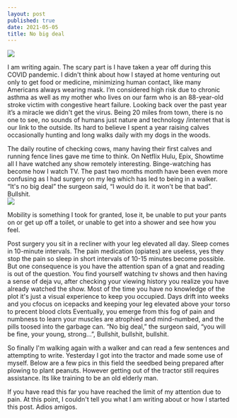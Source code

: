 ```yaml
---
layout: post
published: true
date: 2021-05-05
title: No big deal
---
```


<img src="https://jonkalev.s3-us-west-2.amazonaws.com/20210501_03.jpg">
<br>

I am writing again. 
The scary part is I have taken a year off during this COVID pandemic. I didn't think about how I stayed at home venturing out only to get food or medicine, minimizing human contact, like many Americans always wearing mask. I’m considered high risk due to chronic asthma as well as my mother who lives on our farm who is an 88-year-old stroke victim with congestive heart failure. Looking back over the past year it’s a miracle we didn't get the virus. 
Being 20 miles from town, there is no one to see, no sounds of humans just nature and technology /internet that is our link to the outside. Its hard to believe I spent a year raising calves occasionally hunting and long walks daily with my dogs in the woods. 

The daily routine of checking cows, many having their first calves and running fence lines gave me time to think. 
On Netflix Hulu, Epix, Showtime all I have watched any show remotely interesting. Binge-watching has become how I watch TV.
The past two months month have been even more confusing as I had surgery on my leg which has led to being in a walker.
“It's no big deal” the surgeon said, “I would do it. it won't be that bad”.
Bullshit.
<br>
<img src="https://jonkalev.s3-us-west-2.amazonaws.com/20210510_knee.jpg">
<br>
<p>Mobility is something I took for granted, lose it, be unable to put your pants on or get up off a toilet, or unable to get into a shower and see how you feel.

Post surgery you sit in a recliner with your leg elevated all day. Sleep comes in 10-minute intervals. The pain medication (opiates) are useless, yes they stop the pain so sleep in short intervals of 10-15 minutes become possible. But one consequence is you have the attention span of a gnat and reading is out of the question.
 You find yourself watching tv shows and then having a sense of deja vu, after checking your viewing history you realize you have already watched the show. Most of the time you have no knowledge of the plot it's just a visual experience to keep you occupied. Days drift into weeks and you cfocus on icepacks and keeping your leg elevated above your torso to precent blood clots
Eventually, you emerge from this fog of pain and numbness to learn your muscles are atrophied and mind-numbed, and the pills toosed into the garbage can.
“No big deal,” the surgeon said, “you will be fine, your young, strong…”,
Bullshit, bullshit, bullshit.

So finally I'm walking again with a walker and can read a few sentences and attempting to write.
Yesterday I got into the tractor and made some use of myself. Below are a few pics in this field the seedbed being prepared after plowing to plant peanuts. However getting out of the tractor still requires assistance.
Its like training to be an old elderly man.

If you have read this far you have reached the limit of my attention due to pain.
At this point, I couldn't tell you what I am writing about or how I started this post.
Adios amigos.

